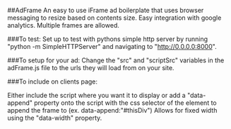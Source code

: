 ##AdFrame
An easy to use iFrame ad boilerplate that uses browser messaging to resize based on
contents size. Easy integration with google analytics. Multiple frames are allowed.

###To test:
Set up to test with pythons simple http server by running "python -m SimpleHTTPServer" and navigating to "http://0.0.0.0:8000".

###To setup for your ad:
Change the "src" and "scriptSrc" variables in the adFrame.js file to the urls they will load from on your site.

###To include on clients page:

Either include the script where you want it to display or add a "data-append" property onto the script with the css selector of the element to append the frame to (ex. data-append:"#thisDiv")
Allows for fixed width using the "data-width" property.
